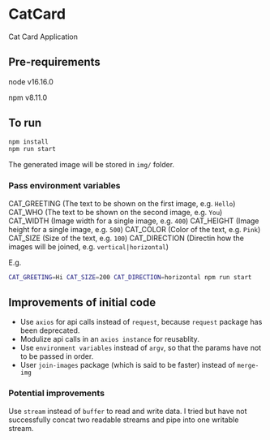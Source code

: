 # CatCard

Cat Card Application

## Pre-requirements

node v16.16.0

npm v8.11.0

## To run

```bash
npm install
npm run start
```

The generated image will be stored in `img/` folder.

### Pass environment variables

CAT_GREETING (The text to be shown on the first image, e.g. `Hello`)
CAT_WHO (The text to be shown on the second image, e.g. `You`)
CAT_WIDTH (Image width for a single image, e.g. `400`)
CAT_HEIGHT (Image height for a single image, e.g. `500`)
CAT_COLOR (Color of the text, e.g. `Pink`)
CAT_SIZE (Size of the text, e.g. `100`)
CAT_DIRECTION (Directin how the images will be joined, e.g. `vertical|horizontal`)

E.g.

```bash
CAT_GREETING=Hi CAT_SIZE=200 CAT_DIRECTION=horizontal npm run start
```

## Improvements of initial code

- Use `axios` for api calls instead of `request`, because `request` package has been deprecated.
- Modulize api calls in an `axios instance` for reusablity.
- Use `environment variables` instead of `argv`, so that the params have not to be passed in order.
- User `join-images` package (which is said to be faster) instead of `merge-img`

### Potential improvements

Use `stream` instead of `buffer` to read and write data.
I tried but have not successfully concat two readable streams and pipe into one writable stream.
